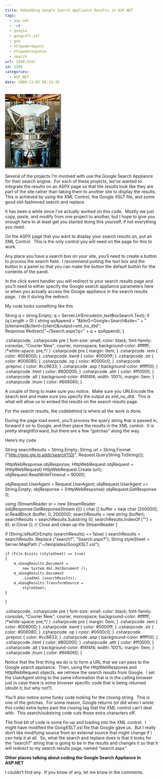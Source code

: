 ```yaml
---
title: Embedding Google Search Appliance Results in ASP.NET
tags:
  - asp.net
  - 'c#'
  - google
  - googxslt.xsl
  - gsa
  - httpwebrequest
  - httpwebresponse
  - search
url: 1509.html
id: 1509
categories:
  - ASP.NET
date: 2009-11-05 08:13:35
---
```


![C03H0075](/uploads/2009/11/C03H0075.jpg "C03H0075")

Several of the projects I’m involved with use the Google Search Appliance for their search engine.  For each of these projects, we’ve wanted to integrate the results on an ASPX page so that the results look like they are part of the site rather than taking them to another site to display the results.  This is achieved by using the XML Control, the Google XSLT file, and some good old-fashioned search and replace.

It has been a while since I’ve actually worked on this code.  Mostly we just copy, paste, and modify from one project to another, but I hope to give you enough here to at least get you started doing this yourself, if not everything you need.

On the ASPX page that you want to display your search results on, put an XML Control.  This is the only control you will need on the page for this to work.

Any place you have a search box on your site, you’ll need to create a button to process the search field.  I recommend putting the text box and the button in a panel so that you can make the button the default button for the contents of the panel.

In the click event handler you will redirect to your search results page and you’ll need to either specify the Google search appliance parameters here or when you actually access the Google appliance in the search results page.  I do it during the redirect.

My code looks something like this

String q = string.Empty;
q = Server.UrlEncode(m_textBoxSearch.Text);
if (q.Length > 0)
{
    string qsAppend = "&btnG=Google+Search&site=" \+ 
        "\[sitename\]&client=\[client\]&output=xml\_no\_dtd";
    Response.Redirect("~/Search.aspx?q=" \+ q + qsAppend);
}

.csharpcode, .csharpcode pre { font-size: small; color: black; font-family: consolas, "Courier New", courier, monospace; background-color: #ffffff; /\*white-space: pre;\*/ } .csharpcode pre { margin: 0em; } .csharpcode .rem { color: #008000; } .csharpcode .kwrd { color: #0000ff; } .csharpcode .str { color: #006080; } .csharpcode .op { color: #0000c0; } .csharpcode .preproc { color: #cc6633; } .csharpcode .asp { background-color: #ffff00; } .csharpcode .html { color: #800000; } .csharpcode .attr { color: #ff0000; } .csharpcode .alt { background-color: #f4f4f4; width: 100%; margin: 0em; } .csharpcode .lnum { color: #606060; }

A couple of thing to make sure you notice.  Make sure you URLEncode the search text and make sure you specify the output as xml\_no\_dtd.  This is what will allow us to embed the results on the search results page.

For the search results, the codebehind is where all the work is done.

During the page load event, you’ll process the query string that is passed in, forward it on to Google, and then place the results in the XML control.  It is pretty straightforward, but there are a few “gotchas” along the way.

Here’s my code

String searchResults = String.Empty;
String url = String.Format 
    ("http://goo.gle.ip.addr/search?{0}", 
    Request.QueryString.ToString());

HttpWebResponse objResponse;
HttpWebRequest objRequest = 
    (HttpWebRequest) HttpWebRequest.Create (url);
objRequest.ReadWriteTimeout = 90000;

objRequest.UserAgent = Request.UserAgent;
objRequest.UserAgent += String.Empty;
objResponse = 
    (HttpWebResponse) objRequest.GetResponse ();

using (StreamReader sr = new 
   StreamReader (objResponse.GetResponseStream ()))
{
    char \[\] buffer = new char \[200000\];
    sr.ReadBlock (buffer, 0, 200000);
    searchResults = new string (buffer);
    searchResults = searchResults.Substring (0, 
        searchResults.IndexOf ("</GSP>") \+ 6);
    sr.Close (); // Close and clean up the StreamReader
}

if (String.IsNullOrEmpty (searchResults) == false)
{
    searchResults = searchResults
        .Replace ("search?", "Search.aspx?");
    String styleSheet = 
        Server.MapPath ("~/templates/GoogXSLT.xsl");

    if (File.Exists (styleSheet) == true)
    {
        m_xGoogResults.Document =
            new System.Xml.XmlDocument ();
        m_xGoogResults.Document
            .LoadXml (searchResults);
        m_xGoogResults.TransformSource = 
            styleSheet;
    }
}

.csharpcode, .csharpcode pre { font-size: small; color: black; font-family: consolas, "Courier New", courier, monospace; background-color: #ffffff; /\*white-space: pre;\*/ } .csharpcode pre { margin: 0em; } .csharpcode .rem { color: #008000; } .csharpcode .kwrd { color: #0000ff; } .csharpcode .str { color: #006080; } .csharpcode .op { color: #0000c0; } .csharpcode .preproc { color: #cc6633; } .csharpcode .asp { background-color: #ffff00; } .csharpcode .html { color: #800000; } .csharpcode .attr { color: #ff0000; } .csharpcode .alt { background-color: #f4f4f4; width: 100%; margin: 0em; } .csharpcode .lnum { color: #606060; }

Notice that the first thing we do is to form a URL that we can pass to the Google search appliance.  Then, using the HttpWebResponse and HttpWebRequest objects, we retrieve the search results from Google.  I set the UserAgent string to the same information that is in the calling browser just in case there is some browser specific code that is being returned (doubt it, but why not?).

You’ll also notice some funky code looking for the closing </GPS> string.  This is one of the gotchas.  For some reason, Google returns (or did when I wrote this code) extra bytes past the closing tag that the XML control can’t deal with.  This search/substring code cuts those extra characters off.

The final bit of code is some fix-up and loading into the XML control.  I might have modified the GoogXSLT.xsl file that Google gave us.  But I really don’t like modifying source from an external source that might change if I can help it at all.  So, what the search and replace does is that it looks for the “search?” string that is going to be in the results and changes it so that it will redirect to my search results page, named “search.aspx”.

**Other places talking about coding the Google Search Appliance In ASP.NET**

I couldn’t find any.  If you know of any, let me know in the comments.
